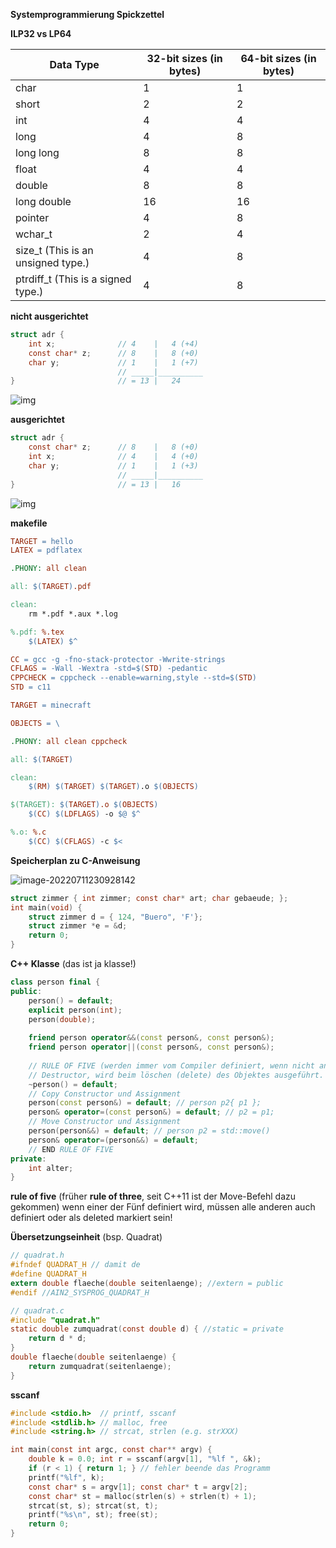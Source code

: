 **Systemprogrammierung Spickzettel**

**ILP32 vs LP64**

| Data Type                          | 32-bit sizes (in bytes) | 64-bit sizes (in bytes) |
| ---------------------------------- | ----------------------- | ----------------------- |
| char                               | 1                       | 1                       |
| short                              | 2                       | 2                       |
| int                                | 4                       | 4                       |
| long                               | 4                       | 8                       |
| long long                          | 8                       | 8                       |
| float                              | 4                       | 4                       |
| double                             | 8                       | 8                       |
| long double                        | 16                      | 16                      |
| pointer                            | 4                       | 8                       |
| wchar_t                            | 2                       | 4                       |
| size_t (This is an unsigned type.) | 4                       | 8                       |
| ptrdiff_t (This is a signed type.) | 4                       | 8                       |

**nicht ausgerichtet**

```c
struct adr {
    int x;          	// 4    |   4 (+4)
    const char* z;   	// 8    |   8 (+0)
    char y;  			// 1    |   1 (+7)
                        // _____|__________
}                       // = 13 |   24
```

![img](https://media.geeksforgeeks.org/wp-content/uploads/struct_sizeof_ex1-300x154.png)

**ausgerichtet**

```c
struct adr {
    const char* z;   	// 8    |   8 (+0)
    int x;          	// 4    |   4 (+0)
    char y;  			// 1    |   1 (+3)
                        // _____|__________
}                       // = 13 |   16
```

![img](https://media.geeksforgeeks.org/wp-content/uploads/struct_sizeof_ex2-300x124.png)

**makefile**


```makefile
TARGET = hello
LATEX = pdflatex

.PHONY: all clean

all: $(TARGET).pdf

clean:
	rm *.pdf *.aux *.log

%.pdf: %.tex	
	$(LATEX) $^
```

```makefile
CC = gcc -g -fno-stack-protector -Wwrite-strings
CFLAGS = -Wall -Wextra -std=$(STD) -pedantic
CPPCHECK = cppcheck --enable=warning,style --std=$(STD)
STD = c11

TARGET = minecraft

OBJECTS = \

.PHONY: all clean cppcheck

all: $(TARGET)

clean:
	$(RM) $(TARGET) $(TARGET).o $(OBJECTS)

$(TARGET): $(TARGET).o $(OBJECTS)
	$(CC) $(LDFLAGS) -o $@ $^

%.o: %.c
	$(CC) $(CFLAGS) -c $<
```

**Speicherplan zu C-Anweisung**

![image-20220711230928142](/home/mogler/.config/Typora/typora-user-images/image-20220711230928142.png)

```c
struct zimmer { int zimmer; const char* art; char gebaeude; };
int main(void) {
    struct zimmer d = { 124, "Buero", 'F'};
    struct zimmer *e = &d;
    return 0;
}
```

**C++ Klasse** (das ist ja klasse!)

```c++
class person final {
public:
    person() = default;
    explicit person(int);
    person(double);
    
    friend person operator&&(const person&, const person&);
    friend person operator||(const person&, const person&);
    
    // RULE OF FIVE (werden immer vom Compiler definiert, wenn nicht angegeben)
    // Destructor, wird beim löschen (delete) des Objektes ausgeführt. 
    ~person() = default;
    // Copy Constructor und Assignment
    person(const person&) = default; // person p2{ p1 };
    person& operator=(const person&) = default; // p2 = p1;
    // Move Constructor und Assignment
    person(person&&) = default; // person p2 = std::move()
    person& operator=(person&&) = default;
    // END RULE OF FIVE
private:
    int alter;
}
```

**rule of five** (früher **rule of three**, seit C++11 ist der Move-Befehl dazu gekommen)
wenn einer der Fünf definiert wird, müssen alle anderen auch definiert oder als deleted markiert sein!

**Übersetzungseinheit** (bsp. Quadrat)

```c
// quadrat.h
#ifndef QUADRAT_H // damit de
#define QUADRAT_H
extern double flaeche(double seitenlaenge); //extern = public
#endif //AIN2_SYSPROG_QUADRAT_H
```

```c
// quadrat.c
#include "quadrat.h"
static double zumquadrat(const double d) { //static = private
    return d * d;
}
double flaeche(double seitenlaenge) {
    return zumquadrat(seitenlaenge);
}
```

**sscanf**

```c
#include <stdio.h> 	// printf, sscanf
#include <stdlib.h>	// malloc, free
#include <string.h> // strcat, strlen (e.g. strXXX)

int main(const int argc, const char** argv) {
    double k = 0.0; int r = sscanf(argv[1], "%lf ", &k);
    if (r < 1) { return 1; } // fehler beende das Programm
    printf("%lf", k);
    const char* s = argv[1]; const char* t = argv[2];
    const char* st = malloc(strlen(s) + strlen(t) + 1);
    strcat(st, s); strcat(st, t);
    printf("%s\n", st); free(st);
    return 0;
}
```

